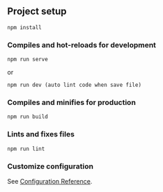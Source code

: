 ## Project setup
```
npm install
```

### Compiles and hot-reloads for development
```
npm run serve
```
or

```
npm run dev (auto lint code when save file)
```

### Compiles and minifies for production
```
npm run build
```

### Lints and fixes files
```
npm run lint
```

### Customize configuration
See [Configuration Reference](https://cli.vuejs.org/config/).
